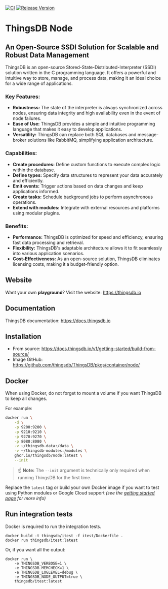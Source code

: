 [![CI](https://github.com/thingsdb/ThingsDB/workflows/CI/badge.svg)](https://github.com/thingsdb/ThingsDB/actions)
[![Release Version](https://img.shields.io/github/release/thingsdb/ThingsDB)](https://github.com/thingsdb/ThingsDB/releases)

# ThingsDB Node

## An Open-Source SSDI Solution for Scalable and Robust Data Management

ThingsDB is an open-source Stored-State-Distributed-Interpreter (SSDI) solution written in the C programming language. It offers a powerful and intuitive way to store, manage, and process data, making it an ideal choice for a wide range of applications.

### Key Features:

- **Robustness:** The state of the interpreter is always synchronized across nodes, ensuring data integrity and high availability even in the event of node failures.
- **Ease of Use:** ThingsDB provides a simple and intuitive programming language that makes it easy to develop applications.
- **Versatility:** ThingsDB can replace both SQL databases and message-broker solutions like RabbitMQ, simplifying application architecture.

### Capabilities:

- **Create procedures:** Define custom functions to execute complex logic within the database.
- **Define types:** Specify data structures to represent your data accurately and efficiently.
- **Emit events:** Trigger actions based on data changes and keep applications informed.
- **Create tasks:** Schedule background jobs to perform asynchronous operations.
- **Extend with modules:** Integrate with external resources and platforms using modular plugins.

### Benefits:

- **Performance:** ThingsDB is optimized for speed and efficiency, ensuring fast data processing and retrieval.
- **Flexibility:** ThingsDB's adaptable architecture allows it to fit seamlessly into various application scenarios.
- **Cost-Effectiveness:** As an open-source solution, ThingsDB eliminates licensing costs, making it a budget-friendly option.

## Website

Want your own **playground**? Visit the website: https://thingsdb.io

## Documentation

ThingsDB documentation: https://docs.thingsdb.io

## Installation

- From source: https://docs.thingsdb.io/v1/getting-started/build-from-source/
- Image GitHub: https://github.com/thingsdb/ThingsDB/pkgs/container/node/

## Docker

When using Docker, do not forget to mount a volume
if you want ThingsDB to keep all changes.

For example:

```bash
docker run \
    -d \
    -p 9200:9200 \
    -p 9210:9210 \
    -p 9270:9270 \
    -p 8080:8080 \
    -v ~/thingsdb-data:/data \
    -v ~/thingsdb-modules:/modules \
    ghcr.io/thingsdb/node:latest \
    --init
```

> :point_up: **Note:** The `--init` argument is technically only required when running ThingsDB for the first time.

Replace the `latest` tag or build your own Docker image if you want to test using Python modules or Google Cloud support *(see the [getting started page](https://docs.thingsdb.io/v1/getting-started/) for more info)*

## Run integration tests

Docker is required to run the integration tests.

```
docker build -t thingsdb/itest -f itest/Dockerfile .
docker run thingsdb/itest:latest
```

Or, if you want all the output:

```
docker run \
    -e THINGSDB_VERBOSE=1 \
    -e THINGSDB_MEMCHECK=1 \
    -e THINGSDB_LOGLEVEL=debug \
    -e THINGSDB_NODE_OUTPUT=true \
    thingsdb/itest:latest
```
